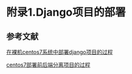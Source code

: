 # 附录1.Django项目的部署



## 参考文献

[在裸机centos7系统中部署django项目的过程](https://www.cnblogs.com/paulwhw/p/11122400.html)


[centos7部署前后端分离项目的过程](https://www.cnblogs.com/paulwhw/p/11125248.html)

